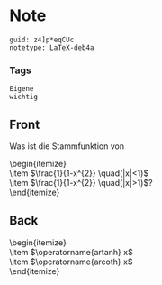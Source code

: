 # Note
```
guid: z4]p*eqCUc
notetype: LaTeX-deb4a
```

### Tags
```
Eigene
wichtig
```

## Front
Was ist die Stammfunktion von
<div>
  \begin{itemize}
</div>
<div>
  \item $\frac{1}{1-x^{2}} \quad(|x|<1)$
</div>
<div>
  \item $\frac{1}{1-x^{2}} \quad(|x|>1)$?
</div>
<div>
  \end{itemize}
</div>

## Back
<div>
  \begin{itemize}
</div>
<div>
  \item $\operatorname{artanh} x$
</div>
<div>
  \item $\operatorname{arcoth} x$
</div>
<div>
  \end{itemize}
</div>
